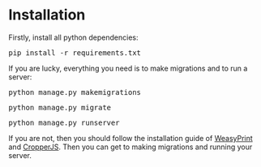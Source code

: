 # Installation

Firstly, install all python dependencies:
<pre>pip install -r requirements.txt</pre>

If you are lucky, everything you need is to make migrations and to run a server:
<pre>python manage.py makemigrations</pre>
<pre>python manage.py migrate</pre>
<pre>python manage.py runserver</pre>

If you are not, then you should follow the installation guide of [WeasyPrint](https://weasyprint.readthedocs.io/en/latest/install.html) and [CropperJS](https://github.com/fengyuanchen/cropperjs/blob/master/README.md). Then you can get to making migrations and running your server.